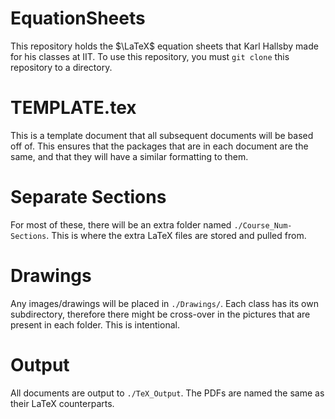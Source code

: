 # EquationSheets
This repository holds the $\LaTeX$ equation sheets that Karl Hallsby made for his classes at IIT.
To use this repository, you must `git clone` this repository to a directory.

# TEMPLATE.tex
This is a template document that all subsequent documents will be based off of.
This ensures that the packages that are in each document are the same, and that they will have a similar formatting to them.

# Separate Sections
For most of these, there will be an extra folder named `./Course_Num-Sections`. This is where the extra LaTeX files are stored and pulled from.

# Drawings
Any images/drawings will be placed in `./Drawings/`. Each class has its own subdirectory, therefore there might be cross-over in the pictures that are present in each folder. This is intentional. 

# Output
All documents are output to `./TeX_Output`. The PDFs are named the same as their LaTeX counterparts.
